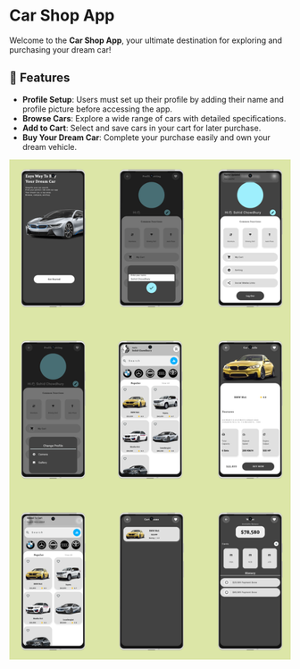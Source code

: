 # Car Shop App

Welcome to the **Car Shop App**, your ultimate destination for exploring and purchasing your dream car!  

## 📌 Features  
- **Profile Setup**: Users must set up their profile by adding their name and profile picture before accessing the app.  
- **Browse Cars**: Explore a wide range of cars with detailed specifications.  
- **Add to Cart**: Select and save cars in your cart for later purchase.  
- **Buy Your Dream Car**: Complete your purchase easily and own your dream vehicle.

![image alt](https://github.com/MdSohidUllahChowdhury/Car-Shop-App/blob/master/lib/Assets/Image/car_app_ui_redme.png)
